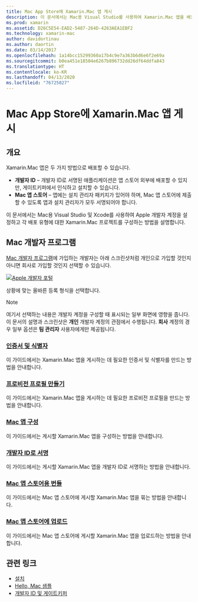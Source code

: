 ```yaml
---
title: Mac App Store에 Xamarin.Mac 앱 게시
description: 이 문서에서는 Mac용 Visual Studio를 사용하여 Xamarin.Mac 앱을 배포하는 방법을 설명합니다. Mac 개발자 계정을 설정하는 방법, 코드 서명을 위해 인증서를 만드는 방법 및 이를 사용하여 직접 또는 Mac App Store를 통해 배포할 수 있는 Mac 앱을 빌드하는 방법을 설명합니다.
ms.prod: xamarin
ms.assetid: D26C5E54-EAD2-5487-264D-4263AEA1EBF2
ms.technology: xamarin-mac
author: davidortinau
ms.author: daortin
ms.date: 03/14/2017
ms.openlocfilehash: 1a14bcc15299360a17b4c9e7a363b6d6e6f2e69a
ms.sourcegitcommit: b0ea451e18504e6267b896732dd26df64ddfa843
ms.translationtype: HT
ms.contentlocale: ko-KR
ms.lasthandoff: 04/13/2020
ms.locfileid: "76725027"
---
```

# <a name="publishing-xamarinmac-apps-to-the-mac-app-store"></a>Mac App Store에 Xamarin.Mac 앱 게시

## <a name="overview"></a>개요

Xamarin.Mac 앱은 두 가지 방법으로 배포할 수 있습니다.

- **개발자 ID** – 개발자 ID로 서명된 애플리케이션은 앱 스토어 외부에 배포할 수 있지만, 게이트키퍼에서 인식하고 설치할 수 있습니다.
- **Mac 앱 스토어** – 앱에는 설치 관리자 패키지가 있어야 하며, Mac 앱 스토어에 제출할 수 있도록 앱과 설치 관리자가 모두 서명되어야 합니다.

이 문서에서는 Mac용 Visual Studio 및 Xcode를 사용하여 Apple 개발자 계정을 설정하고 각 배포 유형에 대한 Xamarin.Mac 프로젝트를 구성하는 방법을 설명합니다.

## <a name="mac-developer-program"></a>Mac 개발자 프로그램

[Mac 개발자 프로그램](https://developer.apple.com/devcenter/mac/)에 가입하는 개발자는 아래 스크린샷처럼 개인으로 가입할 것인지 아니면 회사로 가입할 것인지 선택할 수 있습니다.

[![Apple 개발자 포털](images/image1.png "Apple 개발자 포털")](images/image1-large.png#lightbox)

상황에 맞는 올바른 등록 형식을 선택합니다.

> [!NOTE]
> 여기서 선택하는 내용은 개발자 계정을 구성할 때 표시되는 일부 화면에 영향을 줍니다. 이 문서의 설명과 스크린샷은 **개인** 개발자 계정의 관점에서 수행됩니다. **회사** 계정의 경우 일부 옵션은 **팀 관리자** 사용자에게만 제공됩니다.

### <a name="certificates-and-identifiers"></a>[인증서 및 식별자](~/mac/deploy-test/publishing-to-the-app-store/certificates-identifiers.md)

이 가이드에서는 Xamarin.Mac 앱을 게시하는 데 필요한 인증서 및 식별자를 만드는 방법을 안내합니다.

### <a name="create-provisioning-profile"></a>[프로비전 프로필 만들기](~/mac/deploy-test/publishing-to-the-app-store/profiles.md)

이 가이드에서는 Xamarin.Mac 앱을 게시하는 데 필요한 프로비전 프로필을 만드는 방법을 안내합니다.

### <a name="mac-app-configuration"></a>[Mac 앱 구성](~/mac/deploy-test/publishing-to-the-app-store/app-configuration.md)

이 가이드에서는 게시할 Xamarin.Mac 앱을 구성하는 방법을 안내합니다.

### <a name="sign-with-developer-id"></a>[개발자 ID로 서명](~/mac/deploy-test/publishing-to-the-app-store/signing.md)

이 가이드에서는 게시할 Xamarin.Mac 앱을 개발자 ID로 서명하는 방법을 안내합니다.

### <a name="bundle-for-mac-app-store"></a>[Mac 앱 스토어용 번들](~/mac/deploy-test/publishing-to-the-app-store/bundling.md)

이 가이드에서는 Mac 앱 스토어에 게시할 Xamarin.Mac 앱을 묶는 방법을 안내합니다.

### <a name="upload-to-mac-app-store"></a>[Mac 앱 스토어에 업로드](~/mac/deploy-test/publishing-to-the-app-store/uploading.md)

이 가이드에서는 Mac 앱 스토어에 게시할 Xamarin.Mac 앱을 업로드하는 방법을 안내합니다.

## <a name="related-links"></a>관련 링크

- [설치](/visualstudio/mac/installation/)
- [Hello, Mac 샘플](~/mac/get-started/hello-mac.md)
- [개발자 ID 및 게이트키퍼](https://developer.apple.com/developer-id/)
